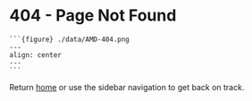 # 404 - Page Not Found

    ```{figure} ./data/AMD-404.png
    ---
    align: center
    ---
    ```

Return [home](./index) or use the sidebar navigation to get back on track.
